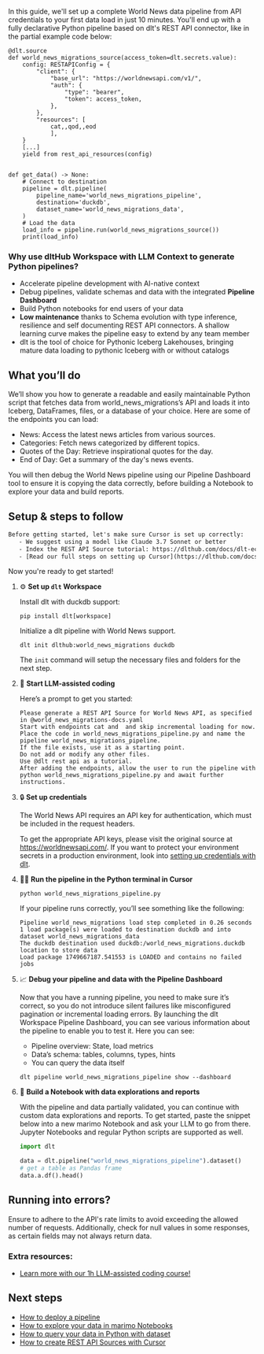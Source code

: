 In this guide, we'll set up a complete World News data pipeline from API credentials to your first data load in just 10 minutes. You'll end up with a fully declarative Python pipeline based on dlt's REST API connector, like in the partial example code below:

```python-outcome
@dlt.source
def world_news_migrations_source(access_token=dlt.secrets.value):
    config: RESTAPIConfig = {
        "client": {
            "base_url": "https://worldnewsapi.com/v1/",
            "auth": {
                "type": "bearer",
                "token": access_token,
            },
        },
        "resources": [
            cat,,qod,,eod
            ],
    }
    [...]
    yield from rest_api_resources(config)


def get_data() -> None:
    # Connect to destination
    pipeline = dlt.pipeline(
        pipeline_name='world_news_migrations_pipeline',
        destination='duckdb',
        dataset_name='world_news_migrations_data', 
    )
    # Load the data
    load_info = pipeline.run(world_news_migrations_source())
    print(load_info) 
```

### Why use dltHub Workspace with LLM Context to generate Python pipelines?

- Accelerate pipeline development with AI-native context
- Debug pipelines, validate schemas and data with the integrated **Pipeline Dashboard**
- Build Python notebooks for end users of your data
- **Low maintenance** thanks to Schema evolution with type inference, resilience and self documenting REST API connectors. A shallow learning curve makes the pipeline easy to extend by any team member
- dlt is the tool of choice for Pythonic Iceberg Lakehouses, bringing mature data loading to pythonic Iceberg with or without catalogs

## What you’ll do

We’ll show you how to generate a readable and easily maintainable Python script that fetches data from world_news_migrations’s API and loads it into Iceberg, DataFrames, files, or a database of your choice. Here are some of the endpoints you can load:

- News: Access the latest news articles from various sources.
- Categories: Fetch news categorized by different topics.
- Quotes of the Day: Retrieve inspirational quotes for the day.
- End of Day: Get a summary of the day's news events.

You will then debug the World News pipeline using our Pipeline Dashboard tool to ensure it is copying the data correctly, before building a Notebook to explore your data and build reports.

## Setup & steps to follow

```default
Before getting started, let's make sure Cursor is set up correctly:
   - We suggest using a model like Claude 3.7 Sonnet or better
   - Index the REST API Source tutorial: https://dlthub.com/docs/dlt-ecosystem/verified-sources/rest_api/ and add it to context as **@dlt rest api**
   - [Read our full steps on setting up Cursor](https://dlthub.com/docs/dlt-ecosystem/llm-tooling/cursor-restapi#23-configuring-cursor-with-documentation)
```

Now you're ready to get started!

1. ⚙️ **Set up `dlt` Workspace**
    
    Install dlt with duckdb support:
    ```shell
    pip install dlt[workspace]
    ```

    Initialize a dlt pipeline with World News support.
    ```shell
    dlt init dlthub:world_news_migrations duckdb
    ```

    The `init` command will setup the necessary files and folders for the next step.
    
2. 🤠 **Start LLM-assisted coding**
    
    Here’s a prompt to get you started:
    
    ```prompt
    Please generate a REST API Source for World News API, as specified in @world_news_migrations-docs.yaml 
    Start with endpoints cat and  and skip incremental loading for now. 
    Place the code in world_news_migrations_pipeline.py and name the pipeline world_news_migrations_pipeline. 
    If the file exists, use it as a starting point. 
    Do not add or modify any other files. 
    Use @dlt rest api as a tutorial. 
    After adding the endpoints, allow the user to run the pipeline with python world_news_migrations_pipeline.py and await further instructions.
    ```

    
3. 🔒 **Set up credentials** 
    
    The World News API requires an API key for authentication, which must be included in the request headers.
    
    To get the appropriate API keys, please visit the original source at https://worldnewsapi.com/.
    If you want to protect your environment secrets in a production environment, look into [setting up credentials with dlt](https://dlthub.com/docs/walkthroughs/add_credentials).
    
4. 🏃‍♀️ **Run the pipeline in the Python terminal in Cursor**
    
    ```shell
    python world_news_migrations_pipeline.py
    ```
    
    If your pipeline runs correctly, you’ll see something like the following:
    
    ```shell
    Pipeline world_news_migrations load step completed in 0.26 seconds
    1 load package(s) were loaded to destination duckdb and into dataset world_news_migrations_data
    The duckdb destination used duckdb:/world_news_migrations.duckdb location to store data
    Load package 1749667187.541553 is LOADED and contains no failed jobs
    ```
    
5. 📈 **Debug your pipeline and data with the Pipeline Dashboard**

    Now that you have a running pipeline, you need to make sure it’s correct, so you do not introduce silent failures like misconfigured pagination or incremental loading errors. By launching the dlt Workspace Pipeline Dashboard, you can see various information about the pipeline to enable you to test it. Here you can see:
    - Pipeline overview: State, load metrics
    - Data’s schema: tables, columns, types, hints
    - You can query the data itself
    
    ```shell
    dlt pipeline world_news_migrations_pipeline show --dashboard
    ```
    
6. 🐍 **Build a Notebook with data explorations and reports**

    With the pipeline and data partially validated, you can continue with custom data explorations and reports. To get started, paste the snippet below into a new marimo Notebook and ask your LLM to go from there. Jupyter Notebooks and regular Python scripts are supported as well.

    
    ```python
    import dlt

   data = dlt.pipeline("world_news_migrations_pipeline").dataset()
   # get a table as Pandas frame
   data.a.df().head()
    ```

## Running into errors?

Ensure to adhere to the API's rate limits to avoid exceeding the allowed number of requests. Additionally, check for null values in some responses, as certain fields may not always return data.

### Extra resources:

- [Learn more with our 1h LLM-assisted coding course!](https://www.youtube.com/watch?v=GGid70rnJuM)

## Next steps

- [How to deploy a pipeline](https://dlthub.com/docs/walkthroughs/deploy-a-pipeline)
- [How to explore your data in marimo Notebooks](https://dlthub.com/docs/general-usage/dataset-access/marimo)
- [How to query your data in Python with dataset](https://dlthub.com/docs/general-usage/dataset-access/dataset)
- [How to create REST API Sources with Cursor](https://dlthub.com/docs/dlt-ecosystem/llm-tooling/cursor-restapi)